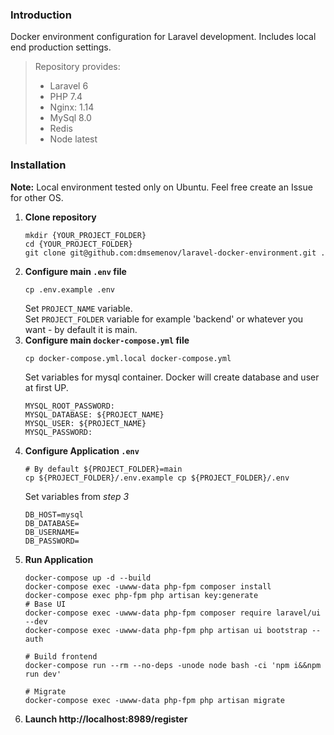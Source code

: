 ### Introduction
Docker environment configuration for Laravel development.
Includes local end production settings.   
>Repository provides:
> - Laravel 6
> - PHP 7.4
> - Nginx: 1.14
> - MySql 8.0
> - Redis
> - Node latest

### Installation
**Note:** Local environment tested only on Ubuntu. Feel free create an Issue for other OS.   
1. **Clone repository**
    ````
    mkdir {YOUR_PROJECT_FOLDER}
    cd {YOUR_PROJECT_FOLDER}
    git clone git@github.com:dmsemenov/laravel-docker-environment.git .
    ````
2. **Configure main `.env` file**
    ````
    cp .env.example .env
    ````
   Set `PROJECT_NAME` variable.  
   Set `PROJECT_FOLDER` variable for example 'backend' or whatever you want - by default it is main. 
3. **Configure main `docker-compose.yml` file**
   ````
   cp docker-compose.yml.local docker-compose.yml 
   ````
   Set variables for mysql container. Docker will create database and user at first UP.  
   ````
   MYSQL_ROOT_PASSWORD:  
   MYSQL_DATABASE: ${PROJECT_NAME}  
   MYSQL_USER: ${PROJECT_NAME}  
   MYSQL_PASSWORD:
   ````
4. **Configure Application `.env`**
    ````
    # By default ${PROJECT_FOLDER}=main 
    cp ${PROJECT_FOLDER}/.env.example cp ${PROJECT_FOLDER}/.env 
    ````
   Set variables from *step 3* 
   ````
   DB_HOST=mysql  
   DB_DATABASE=  
   DB_USERNAME=  
   DB_PASSWORD=  
   ````
5. **Run Application**
   ````
   docker-compose up -d --build
   docker-compose exec -uwww-data php-fpm composer install
   docker-compose exec php-fpm php artisan key:generate
   # Base UI
   docker-compose exec -uwww-data php-fpm composer require laravel/ui --dev
   docker-compose exec -uwww-data php-fpm php artisan ui bootstrap --auth
   
   # Build frontend
   docker-compose run --rm --no-deps -unode node bash -ci 'npm i&&npm run dev'
   
   # Migrate
   docker-compose exec -uwww-data php-fpm php artisan migrate
   ````
6. **Launch http://localhost:8989/register**   
   
